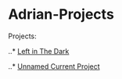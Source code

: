# Adrian-Projects

Projects:

..* [Left in The Dark](https://www.google.com)

..* [Unnamed Current Project](https://www.google.com)
